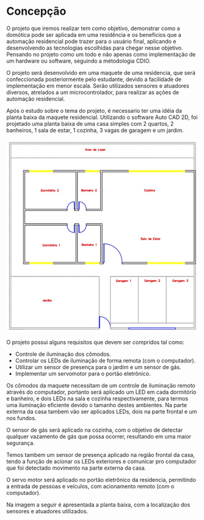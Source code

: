 # Concepção

O projeto que iremos realizar tem como objetivo, demonstrar como a domótica pode ser aplicada em uma residência e os beneficios que a automação residencial pode trazer para o usuário final, aplicando e desenvolvendo as tecnologias escolhidas para chegar nesse objetivo. Pensando no projeto como um todo e não apenas como implementação de um hardware ou software, seguindo a métodologia CDIO.

O projeto será desenvolvido em uma maquete de uma residencia, que será confeccionada posteriormente pelo estudante, devido a facilidade de implementação em menor escala. Serão utilizados sensores e atuadores diversos, atrelados a um microcontrolador, para realizar as ações de automação residencial.

Após o estudo sobre o tema do projeto, é necessario ter uma idéia da planta baixa da maquete residencial. Utilizando o software Auto CAD 2D, foi projetado uma planta baixa de uma casa simples com 2 quartos, 2 banheiros, 1 sala de estar, 1 cozinha, 3 vagas de garagem e um jardim.

![](./imagens/PlantabaixaPI.JPG)

O projeto possui alguns requisitos que devem ser compridos tal como:
- Controle de iluminação dos cômodos.
- Controlar os LEDs de iluminação de forma remota (com o computador).
- Utilizar um sensor de presença para o jardim e um sensor de gás.
- Implementar um servomotor para o portão eletrônico.

Os cômodos da maquete necessitam de um controle de iluminação remoto através do computador, portanto será aplicado um LED em cada dormitório e banheiro, e dois LEDs na sala e cozinha respectivamente, para termos uma iluminação eficiente devido o tamanho destes ambientes. Na parte externa da casa tambem vão ser aplicados LEDs, dois na parte frontal e um nos fundos.

O sensor de gás será aplicado na cozinha, com o objetivo de detectar qualquer vazamento de gás que possa ocorrer, resultando em uma maior segurança. 

Temos tambem um sensor de presença aplicado na região frontal da casa, tendo a função de acionar os LEDs exteriores e comunicar pro computador que foi detectado movimento na parte externa da casa.

O servo motor será aplicado no portão eletrônico da residencia, permitindo a entrada de pessoas e veículos, com acionamento remoto (com o computador).

Na imagem a seguir é apresentada a planta baixa, com a localização dos sensores e atuadores utilizados.

